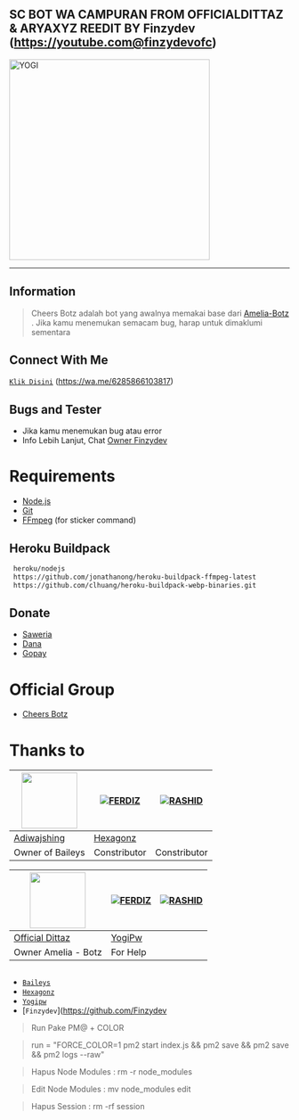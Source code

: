 ## SC BOT WA CAMPURAN FROM OFFICIALDITTAZ & ARYAXYZ REEDIT BY Finzydev (https://youtube.com@finzydevofc)
<img src="https://telegra.ph/file/48702ca79b373b1f0e35c.jpg" alt="YOGI" width="360" />

---

## Information
> Cheers Botz adalah bot yang awalnya memakai base dari [Amelia-Botz](https://github.com/officialdittaz/Amelia-Botz/) .
> Jika kamu menemukan semacam bug, harap untuk dimaklumi sementara

## Connect With Me
[`Klik Disini`](https://wa.me/6281316643491) (https://wa.me/6285866103817)

## Bugs and Tester
* Jika kamu menemukan bug atau error
* Info Lebih Lanjut, Chat [Owner Finzydev](https://wa.me/6285866103817)

# Requirements
* [Node.js](https://nodejs.org/en/)
* [Git](https://git-scm.com/downloads)
* [FFmpeg](https://github.com/BtbN/FFmpeg-Builds/releases/download/autobuild-2020-12-08-13-03/ffmpeg-n4.3.1-26-gca55240b8c-win64-gpl-4.3.zip) (for sticker command)

## Heroku Buildpack
```bash
 heroku/nodejs
 https://github.com/jonathanong/heroku-buildpack-ffmpeg-latest
 https://github.com/clhuang/heroku-buildpack-webp-binaries.git
```

## Donate
- [Saweria](https://)
- [Dana](https://link.dana.id/qr/89go7vdw)
- [Gopay](https://telegra.ph/file/5f3fee8d9890a3537af95.jpg)

# Official Group
- [Cheers Botz](https://chat.whatsapp.com/IYUnvRGWc1aEtPTbUVrAOh)

# Thanks to
 <a href="https://github.com/hexagonz"><img src="https://https://github.com/hexagonz.png?size=100" width="100" height="100"></a> | [![FERDIZ](https://github.com/hexagonz.png?size=100)](https://github.com/hexagonz-afk) | [![RASHID](https://github.com/hexagonz.png?size=100)](https://github.com/hexagonz) 
---|---|---
[Adiwajshing](https://github.com/adiwajshing/Baileys)  | [Hexagonz](https://github.com/hexagonz) |
Owner of Baileys | Constributor | Constributor


 <a href="https://github.com/hexagonz"><img src="https://https://github.com/hexagonz.png?size=100" width="100" height="100"></a> | [![FERDIZ](https://github.com/hexagonz.png?size=100)](https://github.com/hexagonz-afk) | [![RASHID](https://github.com/hexagonz.png?size=100)](https://github.com/hexagonz) 
 ---|---|---
[Official Dittaz](https://github.com/officialdittaz)| [YogiPw](https://github.com/yogipw) | 
Owner Amelia - Botz | For Help | 

##
* [`Baileys`](https://github.com/adiwajshing/Baileys)
* [`Hexagonz`](https://github.com/hexagonz)
* [`Yogipw`](https://github.com/yogipw)
* [`Finzydev`](https://github.com/Finzydev

> Run Pake PM@ + COLOR

> run = "FORCE_COLOR=1 pm2 start index.js && pm2 save && pm2 save && pm2 logs --raw"

> Hapus Node Modules : rm -r node_modules

> Edit Node Modules : mv node_modules edit

> Hapus Session : rm -rf session



